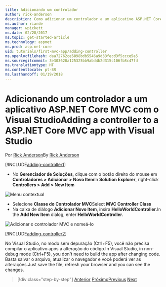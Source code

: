 ```yaml
---
title: Adicionando um controlador
author: rick-anderson
description: Como adicionar um controlador a um aplicativo ASP.NET Core MVC simples
ms.author: riande
manager: wpickett
ms.date: 02/28/2017
ms.topic: get-started-article
ms.technology: aspnet
ms.prod: asp.net-core
uid: tutorials/first-mvc-app/adding-controller
ms.openlocfilehash: daa72762ce5898bdb5546a9d33fecd3f5ccce5a5
ms.sourcegitcommit: 3e303620a125325bb9abd4b2d315c106fb8c47fd
ms.translationtype: HT
ms.contentlocale: pt-BR
ms.lasthandoff: 01/19/2018
---
```

# <a name="adding-a-controller-to-a-aspnet-core-mvc-app-with-visual-studio"></a><span data-ttu-id="85e87-103">Adicionando um controlador a um aplicativo ASP.NET Core MVC com o Visual Studio</span><span class="sxs-lookup"><span data-stu-id="85e87-103">Adding a controller to a ASP.NET Core MVC app with Visual Studio</span></span>

<span data-ttu-id="85e87-104">Por [Rick Anderson](https://twitter.com/RickAndMSFT)</span><span class="sxs-lookup"><span data-stu-id="85e87-104">By [Rick Anderson](https://twitter.com/RickAndMSFT)</span></span>

[!INCLUDE[adding-controller1](../../includes/mvc-intro/adding-controller1.md)]

* <span data-ttu-id="85e87-105">No **Gerenciador de Soluções**, clique com o botão direito do mouse em **Controladores > Adicionar > Novo Item**</span><span class="sxs-lookup"><span data-stu-id="85e87-105">In **Solution Explorer**, right-click **Controllers > Add > New Item**</span></span>

![Menu contextual](adding-controller/_static/add_controller.png)

* <span data-ttu-id="85e87-107">Selecione **Classe do Controlador MVC**</span><span class="sxs-lookup"><span data-stu-id="85e87-107">Select **MVC Controller Class**</span></span>
* <span data-ttu-id="85e87-108">Na caixa de diálogo **Adicionar Novo Item**, insira **HelloWorldController**.</span><span class="sxs-lookup"><span data-stu-id="85e87-108">In the **Add New Item** dialog, enter **HelloWorldController**.</span></span>

![Adicionar o controlador MVC e nomeá-lo](adding-controller/_static/ac.png)

[!INCLUDE[adding-controller2](../../includes/mvc-intro/adding-controller2.md)]

<span data-ttu-id="85e87-110">No Visual Studio, no modo sem depuração (Ctrl+F5), você não precisa compilar o aplicativo após a alteração do código.</span><span class="sxs-lookup"><span data-stu-id="85e87-110">In Visual Studio, in non-debug mode (Ctrl+F5), you don't need to build the app after changing  code.</span></span> <span data-ttu-id="85e87-111">Basta salvar o arquivo, atualizar o navegador e você poderá ver as alterações.</span><span class="sxs-lookup"><span data-stu-id="85e87-111">Just save the file, refresh your browser and you can see the changes.</span></span>

>[!div class="step-by-step"]
<span data-ttu-id="85e87-112">[Anterior](start-mvc.md)
[Próximo](adding-view.md)</span><span class="sxs-lookup"><span data-stu-id="85e87-112">[Previous](start-mvc.md)
[Next](adding-view.md)</span></span>  
